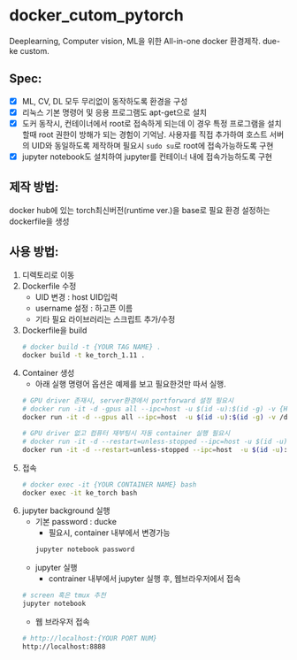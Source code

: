 # docker_cutom_pytorch
Deeplearning, Computer vision, ML을 위한 All-in-one docker 환경제작. due-ke custom.


## Spec:
- [x] ML, CV, DL 모두 무리없이 동작하도록 환경을 구성
- [x] 리눅스 기본 명령어 및 응용 프로그램도 apt-get으로 설치
- [x] 도커 동작시, 컨테이너에서 root로 접속하게 되는데 이 경우 특정 프로그램을 설치할때 root 권한이 방해가 되는 경험이 기억남. 사용자를 직접 추가하여 호스트 서버의 UID와 동일하도록 제작하며 필요시 `sudo su`로 root에 접속가능하도록 구현
- [x] jupyter notebook도 설치하여 jupyter를 컨테이너 내에 접속가능하도록 구현

## 제작 방법:
docker hub에 있는 torch최신버전(runtime ver.)을 base로 필요 환경 설정하는 dockerfile을 생성

## 사용 방법:
1. 디렉토리로 이동
1. Dockerfile 수정
   * UID 변경 : host UID입력
   * username 설정 : 하고픈 이름
   * 기타 필요 라이브러리는 스크립트 추가/수정
2. Dockerfile을 build
   ```bash
   # docker build -t {YOUR TAG NAME} .
   docker build -t ke_torch_1.11 .
   ```
3. Container 생성
   * 아래 실행 명령어 옵션은 예제를 보고 필요한것만 따서 실행.
   ```bash
   # GPU driver 존재시, server환경에서 portforward 설정 필요시
   # docker run -it -d -gpus all --ipc=host -u $(id -u):$(id -g) -v {HOSTDIR}:{CONTAINER DIR} -p {H PORT}:{C PORT} --name {YOUR CONTAINER NAME} {YOUR TAG NAME}
   docker run -it -d --gpus all --ipc=host  -u $(id -u):$(id -g) -v /data:/data -p 8901:8888 -p 8902:16006 --name ke_torch ke_torch_1.11

   # GPU driver 없고 컴퓨터 재부팅시 자동 container 실행 필요시
   # docker run -it -d --restart=unless-stopped --ipc=host -u $(id -u):$(id -g) -v {HOSTDIR}:{CONTAINER DIR} -p {H PORT}:{C PORT} --name {YOUR CONTAINER NAME} {YOUR TAG NAME}
   docker run -it -d --restart=unless-stopped --ipc=host  -u $(id -u):$(id -g) -v /data:/data -p 8888:8888 -p 16006:16006 --name ke_torch ke_torch_1.11
   ```
4. 접속
   ```bash
   # docker exec -it {YOUR CONTAINER NAME} bash
   docker exec -it ke_torch bash
   ```
5. jupyter background 실행
   * 기본 password : ducke
     * 필요시, container 내부에서 변경가능
     ```bash
     jupyter notebook password
     ```
   * jupyter 실행
     * contrainer 내부에서 jupyter 실행 후, 웹브라우저에서 접속
   ```bash
   # screen 혹은 tmux 추천
   jupyter notebook
   ```
   * 웹 브라우저 접속
   ```bash
   # http://localhost:{YOUR PORT NUM}
   http://localhost:8888
   ```
